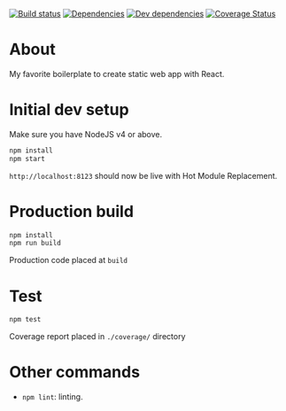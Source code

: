 [![Build status](https://travis-ci.org/trungdq88/plain-react.svg?branch=master)](https://travis-ci.org/trungdq88/plain-react)
[![Dependencies](https://img.shields.io/david/trungdq88/plain-react.svg)]()
[![Dev dependencies](https://img.shields.io/david/dev/trungdq88/plain-react.svg)]()
[![Coverage Status](https://coveralls.io/repos/trungdq88/plain-react/badge.svg?branch=master&service=github)](https://coveralls.io/github/trungdq88/plain-react?branch=master)


# About
My favorite boilerplate to create static web app with React.

# Initial dev setup
Make sure you have NodeJS v4 or above. 

```bash  
npm install 
npm start 
``` 

`http://localhost:8123` should now be live with Hot Module Replacement.

# Production build

```bash
npm install 
npm run build 
```

Production code placed at `build`

# Test

```bash
npm test
```

Coverage report placed in `./coverage/` directory

# Other commands
- `npm lint`: linting.

